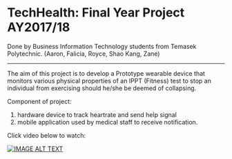 # TechHealth: Final Year Project AY2017/18

Done by Business Information Technology students from Temasek Polytechnic. (Aaron, Falicia, Royce, Shao Kang, Zane)

--------------------------------------

The aim of this project is to develop a Prototype wearable device that monitors various physical properties of an IPPT (Fitness) test to stop an individual from exercising should he/she be deemed of collapsing.

Component of project: 
1) hardware device to track heartrate and send help signal
2) mobile application used by medical staff to receive notification.

Click video below to watch:

[![IMAGE ALT TEXT](http://img.youtube.com/vi/5fuF7D455mk/0.jpg)](https://www.youtube.com/watch?v=5fuF7D455mk "TechHealth Video-Click to watch")

